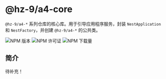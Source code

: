 # @hz-9/a4-core

`@hz-9/a4-*` 系列仓库的核心库。用于引导应用程序服务，封装 `NestApplication` 和 `NestFactory`，并创建 `@hz-9/a4-*` 的公共类。

![NPM 版本][npm-version-url] ![NPM 许可证][npm-license-url] ![NPM 下载量][npm-downloads-url]

[npm-version-url]: https://img.shields.io/npm/v/@hz-9/a4-core
[npm-license-url]: https://img.shields.io/npm/l/@hz-9/a4-core
[npm-downloads-url]: https://img.shields.io/npm/d18m/@hz-9/a4-core

## 简介

待补充！
<!-- TODO -->
